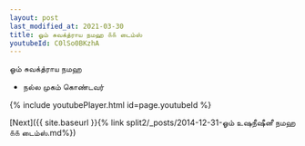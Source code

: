 ```yaml
---
layout: post
last_modified_at: 2021-03-30
title: ஓம் சுவக்த்ராய நமஹ ௧௧ டைம்ஸ்
youtubeId: C0lSo0BKzhA
---
```

 
 
 ஓம் சுவக்த்ராய நமஹ  
 
 -  நல்ல முகம் கொண்டவர் 
 
  
 
  
 
 
 
 
 
 


{% include youtubePlayer.html id=page.youtubeId %}
 
[Next]({{ site.baseurl }}{% link  split2/_posts/2014-12-31-ஓம் உஷநீஷீனீ நமஹ ௧௧ டைம்ஸ்.md%})
 
